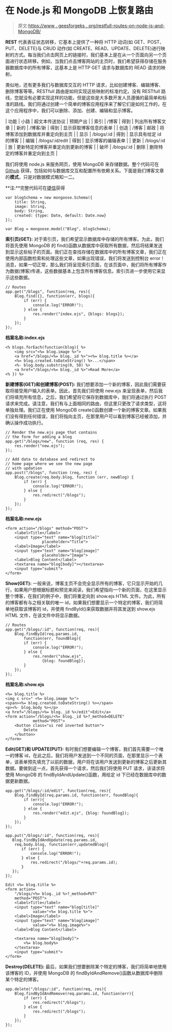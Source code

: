 # 在 Node.js 和 MongoDB 上恢复路由

> 原文:[https://www . geesforgeks . org/restfull-routes-on-node-js-and-MongoDB/](https://www.geeksforgeeks.org/restfull-routes-on-node-js-and-mongodb/)

**REST** 代表表征状态转移，它基本上提供了一种将 HTTP 动词(如 GET、POST、PUT、DELETE)与 CRUD 动作(如 CREATE、READ、UPDATE、DELETE)进行映射的方式。每当我们点击网页上的链接时，我们基本上是在从一个页面向另一个页面进行状态转移。例如，当我们点击博客网站的主页时，我们希望获得存储在服务器数据库中的所有博客，这基本上是 HTTP GET 请求与数据库的 READ 请求的映射。

类似地，还有更多我们与数据库交互的 HTTP 请求，比如创建博客、编辑博客、删除博客等等。RESTfull 路由是如何实现这些映射的标准约定。没有 RESTfull 路线，您就没有必要实现这样的功能，但是这些是大多数开发人员遵循的最简单和标准的路线。我们将通过创建一个简单的博客应用程序来了解它们是如何工作的，在这个应用程序中，我们可以删除、添加、创建、编辑和显示博客。

| 功能 | 小路 | 超文本传送协议 | 预期产出 |
| 索引 | /博客 | 得到 | 列出所有博客文章 |
| 新的 | /博客/新 | 得到 | 显示获取博客信息的表单 |
| 创造 | /博客 | 邮政 | 将博客添加到数据库并重定向到主页 |
| 显示 | /blogs/:id | 得到 | 显示具有给定 id 的博客 |
| 编辑 | /blogs/:id/edit | 得到 | 显示博客的编辑表单 |
| 更新 | /blogs/:id | 放 | 更新特定的博客并重定向到更新的博客 |
| 破坏 | /blogs/:id | 删除 | 删除特定的博客并重定向到主页 |

我们将使用 node.js 来服务网页，使用 MongoDB 来存储数据。整个代码可在 [Github](https://github.com/abhijeetsp98/RESTfull-route) 获得，包括如何与数据库交互和配置所有依赖关系。下面是我们博客文章的**模式**，只是对数据模式略知一二。

**注:**完整代码可在[捷信](https://github.com/abhijeetsp98/RESTfull-route)获得

```
var blogSchema = new mongoose.Schema({
    title: String,
    image: String,
    body: String,
    created: {type: Date, default: Date.now}
});

var Blog = mongoose.model("Blog", blogSchema);
```

**索引页(GET):** 对于索引页，我们希望显示数据库中存储的所有博客。为此，我们将首先使用 MongoDB 的 find()函数从数据库中获取所有数据，然后将结果发送到显示这些帖子的页面。我们正在查找存储在数据库中的所有博客文章，我们正在使用内部函数检索和处理这些文章，如果出现错误，我们将发送到控制台 error！消息，如果一切正常，那么我们将呈现索引页面，在该页面中，我们将所有博客作为数据(博客)传递，这些数据基本上包含所有博客信息。索引页进一步使用它来显示这些数据。

```
// Routes
app.get("/blogs", function(req, res){
    Blog.find({}, function(err, blogs){
        if (err) {
            console.log("ERROR!");
        } else {
            res.render("index.ejs", {blogs: blogs});
        }
    });
});
```

**档案名称:index.ejs**

```
<% blogs.forEach(function(blog){ %>
    <img src="<%= blog.image %>">
    <a href="/blogs/<%= blog._id %>"><%= blog.title %></a>
    <%= blog.created.toDateString() %>...</span>
    <%- blog.body.substring(0, 50) %>
    <a href="/blogs/<%= blog._id %>">Read More</a>   
<% }) %>
```

**新建博客(GET)和创建博客(POST):** 我们想要添加一个新的博客，因此我们需要获取将接受用户输入的表单。因此，首先我们将使用 new.ejs 来呈现表单，然后我们将填充所有信息，之后，我们希望将它保存到数据库中，我们将通过执行 POST 请求来完成。请注意，我们有与上面相同的路由，但这里只更改了请求类型，这将单独处理。我们正在使用 MongoDB create()函数创建一个新的博客文章。如果我们没有得到任何错误，我们将指向主页，在那里用户可以看到博客已经被添加，并确认操作成功执行。

```
// Render the new.ejs page that contains
// the form for adding a blog
app.get("/blogs/new", function (req, res) {
    res.render("new.ejs");
});

// Add data to database and redirect to
// home page where we see the new page
// with updation
app.post("/blogs", function (req, res) {
    Blog.create(req.body.blog, function (err, newBlog) {
        if (err) {
            console.log("ERROR!");
        } else {
            res.redirect("/blogs");
        }
    });
});
```

**档案名称:new.ejs**

```
<form action="/blogs" method="POST">
    <label>Title</label>
    <input type="text" name="blog[title]"
                placeholder="Title">
    <label>Image</label>
    <input type="text" name="blog[image]" 
                placeholder="Image">
    <label>Blog Content</label>
    <textarea name="blog[body]"></textarea>
    <input type="submit">
</form>
```

**Show(GET):** 一般来说，博客主页不会完全显示所有的博客，它只显示开始的几行，如果用户想根据标题和预览来阅读，我们希望指向一个新的页面，在这里显示整个博客，在我们的例子中，我们将重定向到 show.ejs HTML 文件。为此，所有的博客都有与之相关联的唯一 id，如果我们想要显示一个特定的博客，我们将简单地获取该博客的 id，并使用 findById()来获取数据并将其发送到 show.ejs HTML 文件，在该文件中将显示数据。

```
// Routes
app.get("/blogs/:id", function(req, res){
    Blog.findById(req.params.id, 
        function(err, foundBlog){
        if (err) {
            console.log("ERROR!");
        } else {
            res.render("show.ejs", 
                {blog: foundBlog});
        }
    });
});
```

**档案名称:show.ejs**

```
<%= blog.title %>
<img c src=" <%= blog.image %>">
<span><%= blog.created.toDateString() %></span>
<p><%- blog.body %></p>
<a href="/blogs/<%= blog._id %>/edit">Edit</a>
<form action="/blogs/<%= blog._id %>?_method=DELETE"
            method="POST">
    <button class="ui red inverted button">
        Delete
    </button>
</form>
```

**Edit(GET)和 UPDATE(PUT):** 有时我们想要编辑一个博客，我们首先需要一个唯一的博客 id，在此之后，我们将用户发送到一个不同的页面，在那里显示一个表单，该表单预先填充了以前的数据，用户将在该用户发送到更新的博客之后更新其数据。要做到这一点，首先获得一个请求，然后我们将使用 PUT 请求，该请求将使用 MongoDB 的 findByIdAndUpdate()函数，用给定 id 下已经在数据库中的数据更新数据。

```
app.get("/blogs/:id/edit", function(req, res){
    Blog.findById(req.params.id, function(err, foundBlog){
        if (err){
            console.log("ERROR!");
        } else {
            res.render("edit.ejs", {blog: foundBlog});
        }
    });
});

app.put("/blogs/:id", function(req, res){
   Blog.findByIdAndUpdate(req.params.id, 
    req.body.blog, function(err,updatedBlog){
       if (err) {
           console.log("ERROR!");
       } else {
           res.redirect("/blogs/"+req.params.id);
       }
   });
});
```

```
Edit <%= blog.title %>
<form action=
    "/blogs/<%= blog._id %>?_method=PUT"
    method="POST">
    <label>Title</label>
    <input type="text" name="blog[title]" 
            value="<%= blog.title %>">
    <label>Image</label>
    <input type="text" name="blog[image]" 
            value="<%= blog.image%>">
    <label>Blog Content</label>

    <textarea name="blog[body]">
        <%= blog.body%>
    </textarea>
    <input type="submit">
</form>
```

**Destroy(DELETE):** 最后，如果我们想要删除某个特定的博客，我们将简单地使用该博客的 ID，并使用 MongoDB 的 findByIdAndRemove()函数从数据库中删除某个特定的博客。

```
app.delete("/blogs/:id", function(req, res){
    Blog.findByIdAndRemove(req.params.id, function(err){
        if (err) {
            res.redirect("/blogs");
        } else {
            res.redirect("/blogs");
        }
    });
});
```